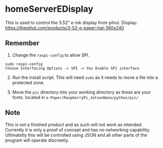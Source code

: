 # homeServerEDisplay
This is used to control the 3.52" e-ink display from pihut. Display: https://thepihut.com/products/3-52-e-paper-hat-360x240

## Remember
1) Change the `raspi-config` to allow SPI.
```
sudo raspi-config
Choose Interfacing Options -> SPI -> Yes Enable SPI interface
```
2) Run the install script. This will need `sudo` as it needs to move a file into a protected zone.

3) Move the `pic` directory into your working directory as these are your fonts. located in `e-Paper/RaspberryPi_JetsonNano/python/pic/`

## Note
This is not a finished product and as such will not work as intended. Currently it is only a proof of concept and has no networking capability. Ultimatetly this will be controlled using JSON and all other parts of the program will operate discreetly.
